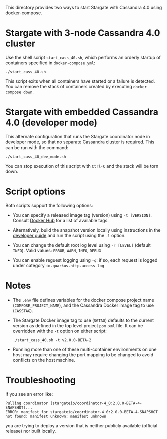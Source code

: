 This directory provides two ways to start Stargate with Cassandra 4.0 using docker-compose.

# Stargate with 3-node Cassandra 4.0 cluster

Use the shell script `start_cass_40.sh`, which performs an orderly startup of containers 
specified in `docker-compose.yml`:

`./start_cass_40.sh`

This script exits when all containers have started or a failure is detected. You can remove
the stack of containers created by executing `docker compose down`.

# Stargate with embedded Cassandra 4.0 (developer mode) 

This alternate configuration that runs the Stargate coordinator node in developer mode, so that no
separate Cassandra cluster is required. This can be run with the command:

`./start_cass_40_dev_mode.sh`

You can stop execution of this script with `Ctrl-C` and the stack will be torn down.

# Script options

Both scripts support the following options:

* You can specify a released image tag (version) using `-t [VERSION]`. Consult [Docker Hub](https://hub.docker.com/r/stargateio/coordinator-4_0/tags) for a list of available tags.

* Alternatively, build the snapshot version locally using instructions in the [developer guide](../../DEV_GUIDE.md) and run the script using the `-l` option.

* You can change the default root log level using `-r [LEVEL]` (default `INFO`). Valid values: `ERROR`, `WARN`, `INFO`, `DEBUG`

* You can enable reguest logging using `-q`: if so, each request is logged under category `io.quarkus.http.access-log`

# Notes

* The `.env` file defines variables for the docker compose project name (`COMPOSE_PROJECT_NAME`),
  and the Cassandra Docker image tag to use (`CASSTAG`).

* The Stargate Docker image tag to use (`SGTAG`) defaults to the current version as defined in the
  top level project `pom.xml` file. It can be overridden with the `-t` option on either script:

  `./start_cass_40.sh -t v2.0.0-BETA-2`

* Running more than one of these multi-container environments on one host may require
changing the port mapping to be changed to avoid conflicts on the host machine.

# Troubleshooting

If you see an error like:
```
Pulling coordinator (stargateio/coordinator-4_0:2.0.0-BETA-4-SNAPSHOT)...
ERROR: manifest for stargateio/coordinator-4_0:2.0.0-BETA-4-SNAPSHOT not found: manifest unknown: manifest unknown
```

you are trying to deploy a version that is neither publicly available (official release) nor built locally.

